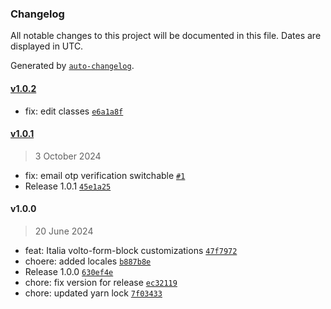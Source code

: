 ### Changelog

All notable changes to this project will be documented in this file. Dates are displayed in UTC.

Generated by [`auto-changelog`](https://github.com/CookPete/auto-changelog).

#### [v1.0.2](https://github.com/RedTurtle/volto-form-block-italia/compare/v1.0.1...v1.0.2)

- fix: edit classes [`e6a1a8f`](https://github.com/RedTurtle/volto-form-block-italia/commit/e6a1a8fa15dea3e89083b40b0aacf3ba39bb5542)

#### [v1.0.1](https://github.com/RedTurtle/volto-form-block-italia/compare/v1.0.0...v1.0.1)

> 3 October 2024

- fix: email otp verification switchable [`#1`](https://github.com/RedTurtle/volto-form-block-italia/pull/1)
- Release 1.0.1 [`45e1a25`](https://github.com/RedTurtle/volto-form-block-italia/commit/45e1a25aca41596b7a222a23be1357b842ab0ba5)

#### v1.0.0

> 20 June 2024

- feat: Italia volto-form-block customizations [`47f7972`](https://github.com/RedTurtle/volto-form-block-italia/commit/47f7972c99fd4423ab887e5452fcb1c105d7ce6d)
- choere: added locales [`b887b8e`](https://github.com/RedTurtle/volto-form-block-italia/commit/b887b8ea0561ff3063a431f2258833a5bb5cc163)
- Release 1.0.0 [`630ef4e`](https://github.com/RedTurtle/volto-form-block-italia/commit/630ef4ec881583d0c5a4a6ba283907bffe27c09f)
- chore: fix version for release [`ec32119`](https://github.com/RedTurtle/volto-form-block-italia/commit/ec32119443e8ce1bc181a40c27f56800f02ec4ab)
- chore: updated yarn lock [`7f03433`](https://github.com/RedTurtle/volto-form-block-italia/commit/7f03433e7e684fc5c2c81cb0c1180af140c1be29)

